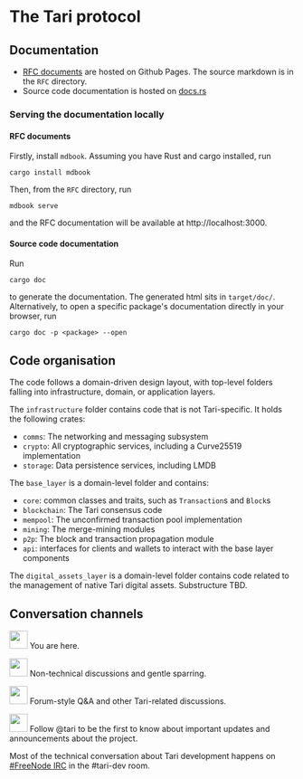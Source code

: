 # The Tari protocol

## Documentation

* [RFC documents](https://tari-project.github.io/tari/) are hosted on Github Pages. The source markdown is in the `RFC`
  directory.
* Source code documentation is hosted on [docs.rs](https://docs.rs)

### Serving the documentation locally

#### RFC documents

Firstly, install `mdbook`. Assuming you have Rust and cargo installed, run

    cargo install mdbook

Then, from the `RFC` directory, run

    mdbook serve

and the RFC documentation will be available at http://localhost:3000.

#### Source code documentation

Run

    cargo doc

to generate the documentation. The generated html sits in `target/doc/`. Alternatively, to open a specific package's documentation directly in your browser, run

    cargo doc -p <package> --open

## Code organisation

The code follows a domain-driven design layout, with top-level folders falling into infrastructure, domain, or
application layers.

The `infrastructure` folder contains code that is not Tari-specific. It holds the following crates:
* `comms`: The networking and messaging subsystem
* `crypto`: All cryptographic services, including a Curve25519 implementation
* `storage`: Data persistence services, including LMDB

The `base_layer` is a domain-level folder and contains:
* `core`: common classes and traits, such as `Transaction`s and `Block`s
* `blockchain`: The Tari consensus code
* `mempool`: The unconfirmed transaction pool implementation
* `mining`: The merge-mining modules
* `p2p`: The block and transaction propagation module
* `api`: interfaces for clients and wallets to interact with the base layer components

The `digital_assets_layer` is a domain-level folder contains code related to the management of native Tari digital
assets. Substructure TBD.

## Conversation channels

[<img src="https://ionicons.com/ionicons/svg/logo-github.svg" width="32">](https://github.com/tari-project/tari) You are
here.

[<img src="https://ionicons.com/ionicons/svg/md-paper-plane.svg" width="32">](https://t.me/tarilab) Non-technical discussions and gentle sparring.

[<img src="https://ionicons.com/ionicons/svg/logo-reddit.svg" width="32">](https://reddit.com/r/tari/) Forum-style Q&A
and other Tari-related discussions.

[<img src="https://ionicons.com/ionicons/svg/logo-twitter.svg" width="32">](https://twitter.com/tari) Follow @tari to be
the first to know about important updates and announcements about the project.

Most of the technical conversation about Tari development happens on [#FreeNode IRC](https://freenode.net/) in the #tari-dev room.
